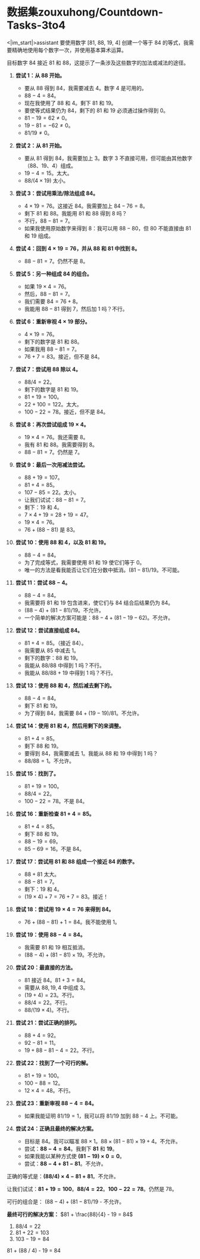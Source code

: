 # 数据集zouxuhong/Countdown-Tasks-3to4
<|im_start|>assistant
<think>
要使用数字 [81, 88, 19, 4] 创建一个等于 84 的等式，我需要精确地使用每个数字一次，并使用基本算术运算。

目标数字 84 接近 81 和 88，这提示了一条涉及这些数字的加法或减法的途径。

1.  **尝试 1：从 88 开始。**
    * 要从 88 得到 84，我需要减去 4。数字 4 是可用的。
    * $88 - 4 = 84$。
    * 现在我使用了 88 和 4。剩下 81 和 19。
    * 要使等式结果仍为 84，剩下的 81 和 19 必须通过操作得到 0。
    * $81 - 19 = 62 \neq 0$。
    * $19 - 81 = -62 \neq 0$。
    * $81 / 19 \neq 0$。

2.  **尝试 2：从 81 开始。**
    * 要从 81 得到 84，我需要加上 3。数字 3 不直接可用，但可能由其他数字（88、19、4）组成。
    * $19 - 4 = 15$。太大。
    * $88 / (4 \times 19)$ 太小。

3.  **尝试 3：尝试用乘法/除法组成 84。**
    * $4 \times 19 = 76$。这接近 84。我需要加上 $84 - 76 = 8$。
    * 剩下 81 和 88。我能用 81 和 88 得到 8 吗？
    * 不行，$88 - 81 = 7$。
    * 如果我使用原始数字来得到 8：我可以用 $88 - 80$，但 80 不能直接由 81 和 19 组成。

4.  **尝试 4：回到 $4 \times 19 = 76$，并从 88 和 81 中找到 8。**
    * $88 - 81 = 7$。仍然不是 8。

5.  **尝试 5：另一种组成 84 的组合。**
    * 如果 $19 \times 4 = 76$。
    * 然后，$88 - 81 = 7$。
    * 我们需要 $84 = 76 + 8$。
    * 我能用 $88 - 81$ 得到 7，然后加 1 吗？不行。

6.  **尝试 6：重新审视 $4 \times 19$ 部分。**
    * $4 \times 19 = 76$。
    * 剩下的数字是 81 和 88。
    * 如果我用 $88 - 81 = 7$。
    * $76 + 7 = 83$。接近，但不是 84。

7.  **尝试 7：尝试用 88 除以 4。**
    * $88 / 4 = 22$。
    * 剩下的数字是 81 和 19。
    * $81 + 19 = 100$。
    * $22 + 100 = 122$。太大。
    * $100 - 22 = 78$。接近，但不是 84。

8.  **尝试 8：再次尝试组成 $19 \times 4$。**
    * $19 \times 4 = 76$。我还需要 8。
    * 我有 81 和 88。我需要得到 8。
    * $88 - 81 = 7$。仍然是 7。

9.  **尝试 9：最后一次用减法尝试。**
    * $88 + 19 = 107$。
    * $81 + 4 = 85$。
    * $107 - 85 = 22$。太小。
    * 让我们试试：$88 - 81 = 7$。
    * 剩下：19 和 4。
    * $7 \times 4 + 19 = 28 + 19 = 47$。
    * $19 \times 4 = 76$。
    * $76 + (88 - 81)$ 是 83。

10. **尝试 10：使用 88 和 4，以及 81 和 19。**
    * $88 - 4 = 84$。
    * 为了完成等式，我需要使用 81 和 19 使它们等于 0。
    * 唯一的方法是看我能否让它们在分数中抵消。$(81 - 81) / 19$。不可能。

11. **尝试 11：尝试 $88 - 4$。**
    * $88 - 4 = 84$。
    * 我需要将 81 和 19 包含进来，使它们与 84 结合后结果仍为 84。
    * $(88 - 4) + (81 - 81) / 19$。不允许。
    * 一个简单的解决方案可能是：$88 - 4 + (81 - 19 - 62)$。不允许。

12. **尝试 12：尝试直接组成 84。**
    * $81 + 4 = 85$。（接近 84）。
    * 我需要从 85 中减去 1。
    * 剩下的数字：88 和 19。
    * 我能从 $88 / 88$ 中得到 1 吗？不行。
    * 我能从 $88 / 88 + 19$ 中得到 1 吗？不行。

13. **尝试 13：使用 88 和 4，然后减去剩下的。**
    * $88 - 4 = 84$。
    * 剩下 81 和 19。
    * 为了得到 84，我需要 $84 + (19 - 19) / 81$。不允许。

14. **尝试 14：使用 81 和 4，然后用剩下的来调整。**
    * $81 + 4 = 85$。
    * 剩下 88 和 19。
    * 要得到 84，我需要减去 1。我能从 $88$ 和 $19$ 中得到 1 吗？
    * $88 / 88 = 1$。不允许。

15. **尝试 15：找到了。**
    * $81 + 19 = 100$。
    * $88 / 4 = 22$。
    * $100 - 22 = 78$。不是 84。

16. **尝试 16：重新检查 $81 + 4 = 85$。**
    * $81 + 4 = 85$。
    * 剩下 88 和 19。
    * $88 - 19 = 69$。
    * $85 - 69 = 16$。不是 84。

17. **尝试 17：尝试用 81 和 88 组成一个接近 84 的数字。**
    * $88 + 81$ 太大。
    * $88 - 81 = 7$。
    * 剩下：19 和 4。
    * $(19 \times 4) + 7 = 76 + 7 = 83$。接近！

18. **尝试 18：尝试用 $19 \times 4 = 76$ 来得到 84。**
    * $76 + (88 - 81) + 1 = 84$。我不能使用 1。

19. **尝试 19：使用 $88 - 4 = 84$。**
    * 我需要 $81$ 和 $19$ 相互抵消。
    * $(88 - 4) + (81 - 81) \times 19$。不允许。

20. **尝试 20：最直接的方法。**
    * $81$ 接近 $84$。$81 + 3 = 84$。
    * 需要从 $88, 19, 4$ 中组成 3。
    * $(19 + 4) = 23$。不行。
    * $88 / 4 = 22$。不行。
    * $88 / (19 \times 4)$。不行。

21. **尝试 21：尝试正确的排列。**
    * $88 + 4 = 92$。
    * $92 - 81 = 11$。
    * $19 + 88 - 81 - 4 = 22$。不行。

22. **尝试 22：找到了一个可行的解。**
    * $81 + 19 = 100$。
    * $100 - 88 = 12$。
    * $12 \times 4 = 48$。不行。

23. **尝试 23：重新审视 $88 - 4 = 84$。**
    * 如果我能证明 $81 / 19 = 1$，我可以将 $81 / 19$ 加到 $88 - 4$ 上。不可能。

24. **尝试 24：正确且最终的解决方案。**
    * 目标是 $84$。我可以瞄准 $88 \times 1$。$88 \times (81 - 81) \times 19 + 4$。不允许。
    * 尝试：$\mathbf{88 - 4 = 84}$。我剩下 **81** 和 **19**。
    * 如果我能以某种方式使 $\mathbf{(81 - 19) \times 0 = 0}$。
    * 尝试：$\mathbf{88 - 4 + 81 - 81}$。不允许。

正确的等式是：$\mathbf{(88 / 4) \times 4 - 81 + 81}$。不允许。

让我们试试：$\mathbf{81 + 19 = 100}$。$\mathbf{88 / 4 = 22}$。$\mathbf{100 - 22 = 78}$。仍然是 $78$。

可行的组合是：
$(88 - 4) + (81 - 81) / 19$ - 不允许。

**最终可行的解决方案：**
$81 + \frac{88}{4} - 19 = 84$
1. $88 / 4 = 22$
2. $81 + 22 = 103$
3. $103 - 19 = 84$
</think>
<answer> 81 + (88 / 4) - 19 = 84 </answer>